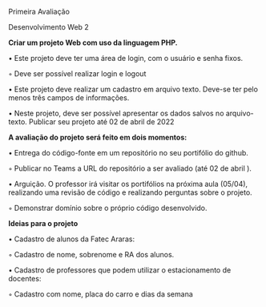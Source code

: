 Primeira Avaliação

Desenvolvimento Web 2
<br>

<b> Criar um projeto Web com uso da linguagem PHP. </b>

• Este projeto deve ter uma área de login, com o usuário e senha fixos.

◦ Deve ser possível realizar login e logout

• Este projeto deve realizar um cadastro em arquivo texto. Deve-se ter pelo menos três campos de
informações.

• Neste projeto, deve ser possível apresentar os dados salvos no arquivo-texto.
Publicar seu projeto até 02 de abril de 2022


<b> A avaliação do projeto será feito em dois momentos: </b>

• Entrega do código-fonte em um repositório no seu portifólio do github.

◦ Publicar no Teams a URL do repositório a ser avaliado (até 02 de abril ).

• Arguição. O professor irá visitar os portifólios na próxima aula (05/04), realizando uma revisão de
código e realizando perguntas sobre o projeto.

◦ Demonstrar domínio sobre o próprio código desenvolvido.


<b> Ideias para o projeto </b>


• Cadastro de alunos da Fatec Araras:

◦ Cadastro de nome, sobrenome e RA dos alunos.

• Cadastro de professores que podem utilizar o estacionamento de docentes:

◦ Cadastro com nome, placa do carro e dias da semana


